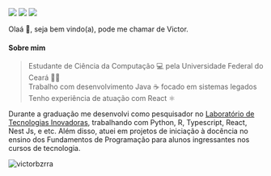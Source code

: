 <a href="https://www.linkedin.com/in/victorbzerra" target="_blank"><img src="https://img.shields.io/badge/-LinkedIn-%230077B5?style=for-the-badge&logo=linkedin&logoColor=white" target="_blank"></a>
<a href = "mailto:victorbzrra@alu.ufc.br"><img src="https://img.shields.io/badge/-Gmail-red?style=for-the-badge&logo=gmail&logoColor=white" target="_blank"></a>
<a href="https://twitter.com/vitim_cc"><img src="https://img.shields.io/badge/-Twitter-blue?style=for-the-badge&logo=twitter&logoColor=white" target="_blank"></a>

Olaá 👋, seja bem vindo(a), pode me chamar de Victor. <br>

#### Sobre mim

> Estudante de Ciência da Computação 💻 pela Universidade Federal do Ceará 👨‍🎓 <br>
> Trabalho com desenvolvimento Java :coffee: focado em sistemas legados <br>
> Tenho experiência de atuação com React ⚛️ <br>

Durante a graduação me desenvolvi como pesquisador no <a href="https://lti.ufc.br/pt/">Laboratório de Tecnologias Inovadoras</a>, trabalhando com Python, R, Typescript, React, Nest Js, e etc.
Além disso, atuei em projetos de iniciação à docência no ensino dos Fundamentos de Programação para alunos ingressantes nos cursos de tecnologia.

<img align="center" src="https://github-readme-stats.vercel.app/api/top-langs?username=victorbzrra&show_icons=true&locale=en&layout=compact" alt="victorbzrra" />
